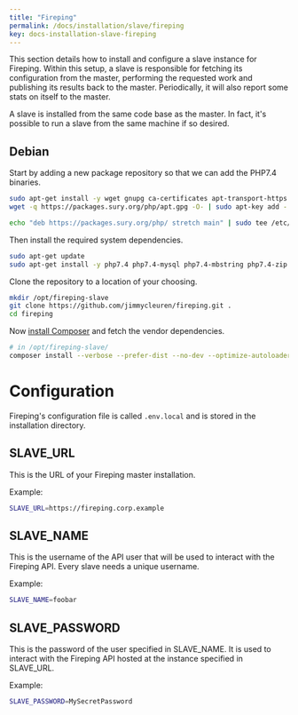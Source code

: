 ```yaml
---
title: "Fireping"
permalink: /docs/installation/slave/fireping
key: docs-installation-slave-fireping
---
```


This section details how to install and configure a slave instance for Fireping. Within this setup, a slave is responsible for fetching its configuration from the master, performing the requested work and publishing its results back to the master. Periodically, it will also report some stats on itself to the master.

A slave is installed from the same code base as the master. In fact, it's possible to run a slave from the same machine if so desired.

## Debian

Start by adding a new package repository so that we can add the PHP7.4 binaries.

```bash
sudo apt-get install -y wget gnupg ca-certificates apt-transport-https
wget -q https://packages.sury.org/php/apt.gpg -O- | sudo apt-key add -

echo "deb https://packages.sury.org/php/ stretch main" | sudo tee /etc/apt/sources.list.d/php.list
```

Then install the required system dependencies.

```bash
sudo apt-get update
sudo apt-get install -y php7.4 php7.4-mysql php7.4-mbstring php7.4-zip php7.4-curl php-rrd rrdtool git zip supervisor fping
```

Clone the repository to a location of your choosing.

```bash
mkdir /opt/fireping-slave
git clone https://github.com/jimmycleuren/fireping.git .
cd fireping
```

Now [install Composer](https://getcomposer.org/download/) and fetch the vendor dependencies.

```bash
# in /opt/fireping-slave/
composer install --verbose --prefer-dist --no-dev --optimize-autoloader --no-suggest
```

# Configuration

Fireping's configuration file is called `.env.local` and is stored in the installation directory.

## SLAVE_URL

This is the URL of your Fireping master installation.

Example:

```bash
SLAVE_URL=https://fireping.corp.example
```  

## SLAVE_NAME

This is the username of the API user that will be used to interact with the Fireping API. Every slave needs a unique username.

Example:

```bash
SLAVE_NAME=foobar
```

## SLAVE_PASSWORD

This is the password of the user specified in SLAVE_NAME. It is used to interact with the Fireping API hosted at the instance specified in SLAVE_URL.

Example:

```bash
SLAVE_PASSWORD=MySecretPassword
```
